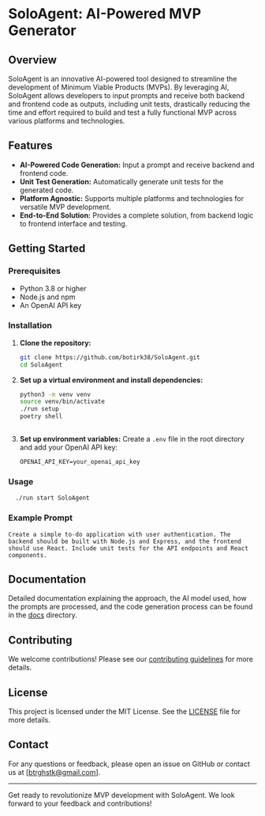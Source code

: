 # SoloAgent: AI-Powered MVP Generator

## Overview
SoloAgent is an innovative AI-powered tool designed to streamline the development of Minimum Viable Products (MVPs). By leveraging AI, SoloAgent allows developers to input prompts and receive both backend and frontend code as outputs, including unit tests, drastically reducing the time and effort required to build and test a fully functional MVP across various platforms and technologies.

## Features
- **AI-Powered Code Generation:** Input a prompt and receive backend and frontend code.
- **Unit Test Generation:** Automatically generate unit tests for the generated code.
- **Platform Agnostic:** Supports multiple platforms and technologies for versatile MVP development.
- **End-to-End Solution:** Provides a complete solution, from backend logic to frontend interface and testing.

## Getting Started

### Prerequisites
- Python 3.8 or higher
- Node.js and npm
- An OpenAI API key

### Installation
1. **Clone the repository:**
   ```bash
   git clone https://github.com/botirk38/SoloAgent.git
   cd SoloAgent
   ```

2. **Set up a virtual environment and install dependencies:**
   ```bash
   python3 -m venv venv
   source venv/bin/activate
   ./run setup
   poetry shell
    
   ```

3. **Set up environment variables:**
   Create a `.env` file in the root directory and add your OpenAI API key:
   ```plaintext
   OPENAI_API_KEY=your_openai_api_key
   ```

### Usage
```
  ./run start SoloAgent
```

### Example Prompt
```
Create a simple to-do application with user authentication. The backend should be built with Node.js and Express, and the frontend should use React. Include unit tests for the API endpoints and React components.
```

## Documentation
Detailed documentation explaining the approach, the AI model used, how the prompts are processed, and the code generation process can be found in the [docs](docs) directory.

## Contributing
We welcome contributions! Please see our [contributing guidelines](CONTRIBUTING.md) for more details.

## License
This project is licensed under the MIT License. See the [LICENSE](LICENSE) file for more details.

## Contact
For any questions or feedback, please open an issue on GitHub or contact us at [btrghstk@gmail.com].

---

Get ready to revolutionize MVP development with SoloAgent. We look forward to your feedback and contributions!
